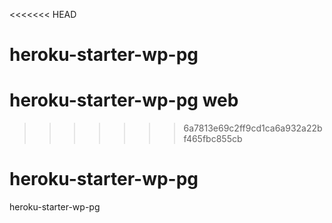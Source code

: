 <<<<<<< HEAD
# heroku-starter-wp-pg
heroku-starter-wp-pg web
=======
>>>>>>> 6a7813e69c2ff9cd1ca6a932a22bf465fbc855cb
# heroku-starter-wp-pg
heroku-starter-wp-pg
